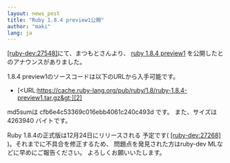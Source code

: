 ```yaml
---
layout: news_post
title: "Ruby 1.8.4 preview1公開"
author: "maki"
lang: ja
---
```


[\[ruby-dev:27548\]][1]にて、まつもとさんより、 [ruby 1.8.4 preview1][2]
を公開したとのアナウンスがありました。

1\.8.4 preview1のソースコードは以下のURLから入手可能です。

* [&lt;URL:https://cache.ruby-lang.org/pub/ruby/1.8/ruby-1.8.4-preview1.tar.gz&gt;][2]

md5sumは cfb6e4c53369c016ebb4061c240c493d です。 また、サイズは 4263940 バイトです。

Ruby 1.8.4の正式版は12月24日にリリースされる 予定です( [\[ruby-dev:27268\]][3]
)。それまでに不具合を修正するため、 問題点を発見された方はruby-dev MLなどに早めにご報告ください。 よろしくお願いいたします。



[1]: https://blade.ruby-lang.org/ruby-dev/27548
[2]: https://cache.ruby-lang.org/pub/ruby/1.8/ruby-1.8.4-preview1.tar.gz
[3]: https://blade.ruby-lang.org/ruby-dev/27268
